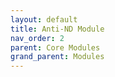 ```yaml
---
layout: default
title: Anti-ND Module
nav_order: 2
parent: Core Modules
grand_parent: Modules
---
```

